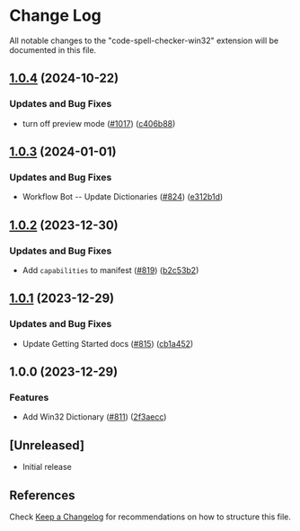 # Change Log

All notable changes to the "code-spell-checker-win32" extension will be documented in this file.

## [1.0.4](https://github.com/streetsidesoftware/vscode-cspell-dict-extensions/compare/code-spell-checker-win32@1.0.3...code-spell-checker-win32@1.0.4) (2024-10-22)


### Updates and Bug Fixes

* turn off preview mode ([#1017](https://github.com/streetsidesoftware/vscode-cspell-dict-extensions/issues/1017)) ([c406b88](https://github.com/streetsidesoftware/vscode-cspell-dict-extensions/commit/c406b884b95da797ce2a52f149c198991d89d125))

## [1.0.3](https://github.com/streetsidesoftware/vscode-cspell-dict-extensions/compare/code-spell-checker-win32@1.0.2...code-spell-checker-win32@1.0.3) (2024-01-01)


### Updates and Bug Fixes

* Workflow Bot -- Update Dictionaries ([#824](https://github.com/streetsidesoftware/vscode-cspell-dict-extensions/issues/824)) ([e312b1d](https://github.com/streetsidesoftware/vscode-cspell-dict-extensions/commit/e312b1d57f791c4be8dbf54653abfd2e101035f2))

## [1.0.2](https://github.com/streetsidesoftware/vscode-cspell-dict-extensions/compare/code-spell-checker-win32@1.0.1...code-spell-checker-win32@1.0.2) (2023-12-30)


### Updates and Bug Fixes

* Add `capabilities` to manifest ([#819](https://github.com/streetsidesoftware/vscode-cspell-dict-extensions/issues/819)) ([b2c53b2](https://github.com/streetsidesoftware/vscode-cspell-dict-extensions/commit/b2c53b27df0597c88c82c9773c054a1a5f6c1b54))

## [1.0.1](https://github.com/streetsidesoftware/vscode-cspell-dict-extensions/compare/code-spell-checker-win32@1.0.0...code-spell-checker-win32@1.0.1) (2023-12-29)


### Updates and Bug Fixes

* Update Getting Started docs ([#815](https://github.com/streetsidesoftware/vscode-cspell-dict-extensions/issues/815)) ([cb1a452](https://github.com/streetsidesoftware/vscode-cspell-dict-extensions/commit/cb1a452e2697d14bbbd9d1c5f8f70d6799bc5742))

## 1.0.0 (2023-12-29)


### Features

* Add Win32 Dictionary ([#811](https://github.com/streetsidesoftware/vscode-cspell-dict-extensions/issues/811)) ([2f3aecc](https://github.com/streetsidesoftware/vscode-cspell-dict-extensions/commit/2f3aecc9cd9e0e76a04098a9af8d158511f45524))

## [Unreleased]

- Initial release

## References

Check [Keep a Changelog](http://keepachangelog.com/) for recommendations on how to structure this file.
